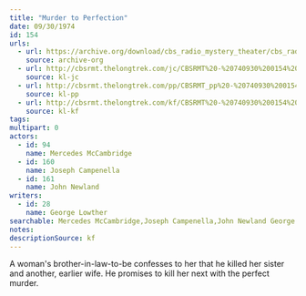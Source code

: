 ```yaml
---
title: "Murder to Perfection"
date: 09/30/1974
id: 154
urls: 
  - url: https://archive.org/download/cbs_radio_mystery_theater/cbs_radio_mystery_theater-0151-0200.zip/cbs_radio_mystery_theater-0151-0200%2Fcbsrmt_0154_murder_to_perfection.mp3
    source: archive-org
  - url: http://cbsrmt.thelongtrek.com/jc/CBSRMT%20-%20740930%200154%20Murder%20To%20Perfection%20vbr%20kb_jc.mp3
    source: kl-jc
  - url: http://cbsrmt.thelongtrek.com/pp/CBSRMT_pp%20-%20740930%200154%20Murder%20to%20Perfection.mp3
    source: kl-pp
  - url: http://cbsrmt.thelongtrek.com/kf/CBSRMT%20-%20740930%200154%20Murder%20To%20Perfection_kf.mp3
    source: kl-kf
tags: 
multipart: 0
actors:  
  - id: 94
    name: Mercedes McCambridge  
  - id: 160
    name: Joseph Campenella  
  - id: 161
    name: John Newland
writers:  
  - id: 28
    name: George Lowther
searchable: Mercedes McCambridge,Joseph Campenella,John Newland George Lowther
notes: 
descriptionSource: kf
---
```

A woman's brother-in-law-to-be confesses to her that he killed her sister and another, earlier wife. He promises to kill her next with the perfect murder.